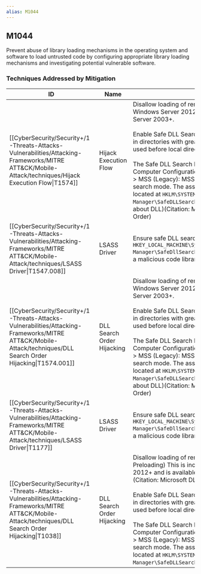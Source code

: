 ```yaml
---
alias: M1044
---
```


## M1044

Prevent abuse of library loading mechanisms in the operating system and software to load untrusted code by configuring appropriate library loading mechanisms and investigating potential vulnerable software.


### Techniques Addressed by Mitigation

| ID | Name | Description |
| --- | --- | --- |
| [[CyberSecurity/Security+/1-Threats-Attacks-Vulnerabilities/Attacking-Frameworks/MITRE ATT&CK/Mobile-Attack/techniques/Hijack Execution Flow\|T1574]] | Hijack Execution Flow | Disallow loading of remote DLLs. This is included by default in Windows Server 2012+ and is available by patch for XP+ and Server 2003+.<br /><br />Enable Safe DLL Search Mode to force search for system DLLs in directories with greater restrictions (e.g. <code>%SYSTEMROOT%</code>)to be used before local directory DLLs (e.g. a user's home directory)<br /><br />The Safe DLL Search Mode can be enabled via Group Policy at Computer Configuration > [Policies] > Administrative Templates > MSS (Legacy): MSS: (SafeDllSearchMode) Enable Safe DLL search mode. The associated Windows Registry key for this is located at <code>HKLM\SYSTEM\CurrentControlSet\Control\Session Manager\SafeDLLSearchMode</code>(Citation: Microsoft More information about DLL)(Citation: Microsoft Dynamic Link Library Search Order) |
| [[CyberSecurity/Security+/1-Threats-Attacks-Vulnerabilities/Attacking-Frameworks/MITRE ATT&CK/Mobile-Attack/techniques/LSASS Driver\|T1547.008]] | LSASS Driver | Ensure safe DLL search mode is enabled <code>HKEY_LOCAL_MACHINE\\System\\CurrentControlSet\\Control\\Session Manager\\SafeDllSearchMode</code> to mitigate risk that lsass.exe loads a malicious code library. (Citation: Microsoft DLL Security) |
| [[CyberSecurity/Security+/1-Threats-Attacks-Vulnerabilities/Attacking-Frameworks/MITRE ATT&CK/Mobile-Attack/techniques/DLL Search Order Hijacking\|T1574.001]] | DLL Search Order Hijacking | Disallow loading of remote DLLs. This is included by default in Windows Server 2012+ and is available by patch for XP+ and Server 2003+.<br /><br />Enable Safe DLL Search Mode to force search for system DLLs in directories with greater restrictions (e.g. <code>%SYSTEMROOT%</code>)to be used before local directory DLLs (e.g. a user's home directory)<br /><br />The Safe DLL Search Mode can be enabled via Group Policy at Computer Configuration > [Policies] > Administrative Templates > MSS (Legacy): MSS: (SafeDllSearchMode) Enable Safe DLL search mode. The associated Windows Registry key for this is located at <code>HKLM\SYSTEM\CurrentControlSet\Control\Session Manager\SafeDLLSearchMode</code>(Citation: Microsoft More information about DLL)(Citation: Microsoft Dynamic Link Library Search Order) |
| [[CyberSecurity/Security+/1-Threats-Attacks-Vulnerabilities/Attacking-Frameworks/MITRE ATT&CK/Mobile-Attack/techniques/LSASS Driver\|T1177]] | LSASS Driver | Ensure safe DLL search mode is enabled <code>HKEY_LOCAL_MACHINE\\System\\CurrentControlSet\\Control\\Session Manager\\SafeDllSearchMode</code> to mitigate risk that lsass.exe loads a malicious code library. (Citation: Microsoft DLL Security) |
| [[CyberSecurity/Security+/1-Threats-Attacks-Vulnerabilities/Attacking-Frameworks/MITRE ATT&CK/Mobile-Attack/techniques/DLL Search Order Hijacking\|T1038]] | DLL Search Order Hijacking | Disallow loading of remote DLLs. (Citation: Microsoft DLL Preloading) This is included by default in Windows Server 2012+ and is available by patch for XP+ and Server 2003+. (Citation: Microsoft DLL Search) Path Algorithm<br /><br />Enable Safe DLL Search Mode to force search for system DLLs in directories with greater restrictions (e.g. <code>%SYSTEMROOT%</code>)to be used before local directory DLLs (e.g. a user's home directory)<br /><br />The Safe DLL Search Mode can be enabled via Group Policy at Computer Configuration > [Policies] > Administrative Templates > MSS (Legacy): MSS: (SafeDllSearchMode) Enable Safe DLL search mode. The associated Windows Registry key for this is located at <code>HKLM\SYSTEM\CurrentControlSet\Control\Session Manager\SafeDLLSearchMode</code> (Citation: Microsoft DLL Search) |
